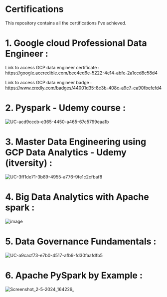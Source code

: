 # Certifications
This repository contains all the certifications I've achieved.

# 1. Google cloud Professional Data Engineer :
Link to access GCP data engineer certificate : https://google.accredible.com/bec4ed6e-5222-4e14-abfe-2a1ccd8c58d4

Link to access GCP data engineer badge : https://www.credly.com/badges/44001d35-8c3b-408c-a9c7-ca90fbefefd4

# 2. Pyspark - Udemy course :
![UC-acd9cccb-e365-4450-a465-67c5799eaa1b](https://github.com/aakriti-911/Certifications/assets/165250095/f90ff486-0337-43a1-b467-47fed62419f2)

# 3. Master Data Engineering using GCP Data Analytics - Udemy (itversity) :
![UC-3ff1de71-3b89-4955-a776-9fe1c2cfbaf8](https://github.com/aakriti-911/Certifications/assets/165250095/3b20de12-99bb-4bab-9644-7f69a8242e9a)

# 4. Big Data Analytics with Apache spark :
![image](https://github.com/aakriti-911/Certifications/assets/165250095/5894326a-e0d0-4c7b-be87-c1a06b98f4a4)

# 5. Data Governance Fundamentals :
![UC-a9cacf73-e7b0-4517-afb9-fd30faafdfb5](https://github.com/aakriti-911/Certifications/assets/165250095/2e79c70a-7bcc-44df-8327-506f50dc9d98)

# 6. Apache PySpark by Example :
![Screenshot_2-5-2024_164229_](https://github.com/aakriti-911/Certifications/assets/165250095/4f49477f-9b75-42c2-8dea-36381b84265a)



